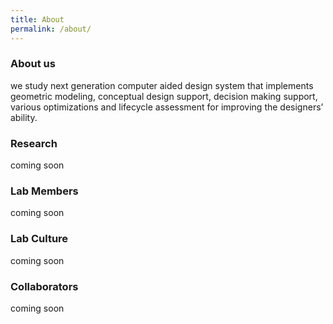 ```yaml
---
title: About
permalink: /about/
---
```


### About us
we study next generation computer aided design system that implements geometric modeling, conceptual design support, decision making support, various optimizations and lifecycle assessment for improving the designers’ ability.


### Research

coming soon

### Lab Members

coming soon

### Lab Culture

coming soon

### Collaborators

coming soon

<!--
### Research
Making sense of data is possibly the biggest problem in Neuroscience and beyond. We build algorithms to analyze data. We also use theory as well as computational and [neural modeling](https://en.wikipedia.org/wiki/Computational_neuroscience) to understand how information is processed in the nervous system, explaining data obtained in collaboration with [electrophysiologists](https://en.wikipedia.org/wiki/Electrophysiology) and in [psychophysical](https://en.wikipedia.org/wiki/Psychophysics) experiments. Lastly, we constrain and develop new technologies aimed at obtaining data about brains.

Our conceptual work addresses information processing in the nervous system from two angles: (1) By analyzing and explaining electrophysiological data, we study what neurons do. (2) By analyzing and explaining human behavior, we study what all these neurons do together. Much of our work looks at these questions from a normative or causal viewpoint, asking what problems the nervous system should be solving. This often means taking a Bayesian approach. Bayesian decision theory is the systematic way of calculating how the nervous system may make good decisions in the presence of uncertainty. Causal inference from observational data promises to be a key enabler for progress in science.

We've pursued projects that involve handshake greetings, human movement, [cell-phone related parkinson's research](http://journal.frontiersin.org/article/10.3389/fneur.2012.00158/abstract), competitions at [Kaggle](https://www.kaggle.com/), [meta-science analysis](http://www.nature.com/nature/journal/v489/n7415/full/489201a.html), data sharing initiatives, and [recording from all neurons in a mouse](http://journals.plos.org/ploscompbiol/article?id=10.1371/journal.pcbi.1002291).

The best way to get a sense of what's currently going on in the lab is to check out the work of individual lab members:

### Lab Members

Our research group is remarkably interdisciplinary. Our interests span statistics, physics, biology, applied mathematics, molecular biology, metascience, cognitive science, and many other disciplines. Visit our [people page](https://TTI-DEL.github.io/Lab/people/) to see more information on each person who works in the lab (publications, contact information, photos).

### Lab Culture

Our lab is a wonderful spot for anyone who is super driven by curiosity and likes to learn/move through ideas quickly. Instead of one big "lab project", everyone is generally the chief of their own individual projects.

Since our lab includes several fields, we don't have big lab meetings with everyone. Instead, we engage in a number of practices to facilitate good communication in the lab. Currently these include
0. Weekly 'lab teachings' where someone teaches a thing. https://TTI-DEL.github.io/Lab/2018/08/29/upcoming-lab-teaching.html
0. 'One-on-ones'. Every semester everyone in the lab is expected to sit down with everyone else for an hour.
0. Lab tea time. It's tea! And science. A 10-minute talk by someone about anything, including their current work.
0. Coding overviews. Structured like the one-on-ones
0. A lab hammock, hangboard, and art on loan from the Penn Museum
0. Monday morning donuts @ 9:00am

Every week, more or less, we chat about current lab practices and sometimes vote on new things.

### Collaborators

Here are some cool people in fields that interest us. **note:** This list is in no way complete. We have a lot of collaborators -- if you've collaborated with us and want a link here, let us know!

**University of Pennsylvania:**
- [David Issadore - Dept of Bioengineering](http://cnt.upenn.edu/david-issadore)
- [Jay Gottfried - Dept of Neurology](http://labs.feinberg.northwestern.edu/gottfried/)
- [Raquel and Ruben Gur - Dept of Neuropsychiatry](http://www.med.upenn.edu/bbl/faculty-regur.html)
- [Maria Geffen - Dept of Otorhinolaryngology](https://geffenlab.weebly.com/)
- [Yale Cohen - Dept of Otorhinolaryngology](http://auditoryresearchlaboratory.weebly.com/)
- [Dani Bassett - Dept of Bionengineering](https://www.danisbassett.com/)
- [Andrew Tsourkas - Dept of Bioengineering](http://www.seas.upenn.edu/~atsourk/)
- [Jason Moore - Dept of Biostatistics](https://www.med.upenn.edu/apps/faculty/index.php/g275/p8803452)
- [Lyle Ungar - Dept of CIS](http://www.cis.upenn.edu/~ungar/)

**Northwestern University:**
- [Lee Miller - Depts of Physiology and BME](http://physio.northwestern.edu/)
- [Mark Segraves - Depts of Neurobiology and Physiology](http://www.neurobiology.northwestern.edu/people/core-faculty/mark-segraves.html)
- [Matt Tresch - Depts of Physiology and BME](http://www.mccormick.northwestern.edu/biomedical/)
- [David Mohr - Dept of Preventive medicine](http://www.feinberg.northwestern.edu/faculty-profiles/az/profile.html?xid=17234)


**External:**

- [Scott Grafton - UCSB](https://www.psych.ucsb.edu/people/faculty/grafton)
- [Nicho Hatsopoulos - University of Chicago](http://pondside.uchicago.edu/oba/faculty/Hatsopoulos/lab/)
- [Peter Strick - University of Pittsburgh](http://www.cnbc.cmu.edu/faculty/strick-peter-l/view-details)
- [Mriganka Sur - MIT](http://surlab.mit.edu/)
- [Rob Turner - University of Pittsburgh](http://www.neurobio.pitt.edu/faculty/turner.htm)

 -->
